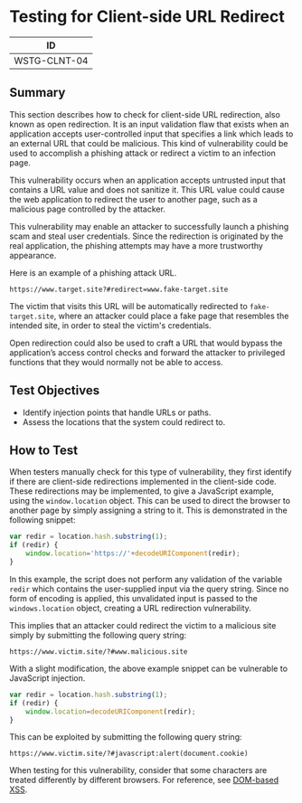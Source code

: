 # Testing for Client-side URL Redirect

|ID          |
|------------|
|WSTG-CLNT-04|

## Summary

This section describes how to check for client-side URL redirection, also known as open redirection. It is an input validation flaw that exists when an application accepts user-controlled input that specifies a link which leads to an external URL that could be malicious. This kind of vulnerability could be used to accomplish a phishing attack or redirect a victim to an infection page.

This vulnerability occurs when an application accepts untrusted input that contains a URL value and does not sanitize it. This URL value could cause the web application to redirect the user to another page, such as a malicious page controlled by the attacker.

This vulnerability may enable an attacker to successfully launch a phishing scam and steal user credentials. Since the redirection is originated by the real application, the phishing attempts may have a more trustworthy appearance.

Here is an example of a phishing attack URL.

```text
https://www.target.site?#redirect=www.fake-target.site
```

The victim that visits this URL will be automatically redirected to `fake-target.site`, where an attacker could place a fake page that resembles the intended site, in order to steal the victim's credentials.

Open redirection could also be used to craft a URL that would bypass the application’s access control checks and forward the attacker to privileged functions that they would normally not be able to access.

## Test Objectives

- Identify injection points that handle URLs or paths.
- Assess the locations that the system could redirect to.

## How to Test

When testers manually check for this type of vulnerability, they first identify if there are client-side redirections implemented in the client-side code. These redirections may be implemented, to give a JavaScript example, using the `window.location` object. This can be used to direct the browser to another page by simply assigning a string to it. This is demonstrated in the following snippet:

```js
var redir = location.hash.substring(1);
if (redir) {
    window.location='https://'+decodeURIComponent(redir);
}
```

In this example, the script does not perform any validation of the variable `redir` which contains the user-supplied input via the query string. Since no form of encoding is applied, this unvalidated input is passed to the `windows.location` object, creating a URL redirection vulnerability.

This implies that an attacker could redirect the victim to a malicious site simply by submitting the following query string:

```text
https://www.victim.site/?#www.malicious.site
```

With a slight modification, the above example snippet can be vulnerable to JavaScript injection.

```js
var redir = location.hash.substring(1);
if (redir) {
    window.location=decodeURIComponent(redir);
}
```

This can be exploited by submitting the following query string:

```text
https://www.victim.site/?#javascript:alert(document.cookie)
```

When testing for this vulnerability, consider that some characters are treated differently by different browsers. For reference, see [DOM-based XSS](https://owasp.org/www-community/attacks/DOM_Based_XSS).
